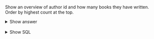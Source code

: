 ﻿Show an overview of author id and how many books they have written. Order by highest count at the top.


<details>
<summary>Show answer</summary>

![img_1.png](img_1.png)

and more..

</details>

<br/>

<details>
<summary>Show SQL</summary>

```sql
SELECT author_id, COUNT(*) as count
FROM book
GROUP BY author_id
ORDER BY count DESC;
```

</details>

